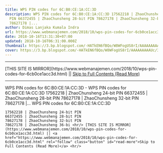 ```yaml
---
title: WPS PIN codes for 6C:B0:CE:1A:CC:3D
description: WPS PIN codes for 6C:B0:CE:1A:CC:3D 17562218 | ZhaoChunsheng 24-bit
  PIN 66372455 | ZhaoChunsheng 28-bit PIN 78627178 | ZhaoChunsheng 32-bit PIN
  78627178 |...
author: Dimas Lanjaka Kumala Indra
url: https://www.webmanajemen.com/2018/10/wps-pin-codes-for-6cb0ce1acc3d.html
date: 2018-10-16T13:31:30+07:00
updated: 2018-10-16T06:31:00.000Z
thumbnail: https://3.bp.blogspot.com/-HATkEN6fBQo/W8WFogUS8rI/AAAAAAAAAUc/3TomXf6lYEwhuMHsB47vS9pe_MispcUzwCLcBGAs/s320/download.png
cover: https://3.bp.blogspot.com/-HATkEN6fBQo/W8WFogUS8rI/AAAAAAAAAUc/3TomXf6lYEwhuMHsB47vS9pe_MispcUzwCLcBGAs/s320/download.png
---
```


<hr/> [THIS SITE IS MIRROR](https://www.webmanajemen.com/2018/10/wps-pin-codes-for-6cb0ce1acc3d.html) || <a href="https://www.webmanajemen.com/2018/10/wps-pin-codes-for-6cb0ce1acc3d.html" rel="follow" class="button" id="read-more">Skip to Full Contents (Read More)</a> <hr/> WPS PIN codes for 6C:B0:CE:1A:CC:3D - WPS PIN codes for 6C:B0:CE:1A:CC:3D 17562218 | ZhaoChunsheng 24-bit PIN 66372455 | ZhaoChunsheng 28-bit PIN 78627178 | ZhaoChunsheng 32-bit PIN 78627178 |... WPS PIN codes for 6C:B0:CE:1A:CC:3D 
    

    17562218 | ZhaoChunsheng 24-bit PIN 
    66372455 | ZhaoChunsheng 28-bit PIN 
    78627178 | ZhaoChunsheng 32-bit PIN 
    78627178 | ZhaoChunsheng 36-bi <hr/> [THIS SITE IS MIRROR](https://www.webmanajemen.com/2018/10/wps-pin-codes-for-6cb0ce1acc3d.html) || <a href="https://www.webmanajemen.com/2018/10/wps-pin-codes-for-6cb0ce1acc3d.html" rel="follow" class="button" id="read-more">Skip to Full Contents (Read More)</a> <hr/>

<!--<script>document.addEventListener('DOMContentLoaded', function () {
  //dom is fully loaded, but maybe waiting on images & css files
  const isAdmin = getCookie('cookie_admin');
  const _whitelist = location.host.includes('dimaslanjaka12');
  if (!isAdmin) {
    if (_whitelist) location.replace('https://www.webmanajemen.com/2018/10/wps-pin-codes-for-6cb0ce1acc3d.html');
    console.log("you aren't admin");
  } else {
    console.log('you are admin');
  }
});

/**
 * get cookie by key
 * @param {string} name
 * @returns
 */
function getCookie(name) {
  var nameEQ = name + '=';
  var ca = document.cookie.split(';');
  for (var i = 0; i < ca.length; i++) {
    var c = ca[i];
    while (c.charAt(0) == ' ') c = c.substring(1, c.length);
    if (c.indexOf(nameEQ) == 0) return c.substring(nameEQ.length, c.length);
  }
  return null;
}
</script>-->
